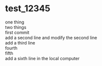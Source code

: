 # test_12345
one thing  
two things  
first commit  
add a second line and modify the second line  
add a third line  
fourth  
fifth  
add a sixth line in the local computer  
